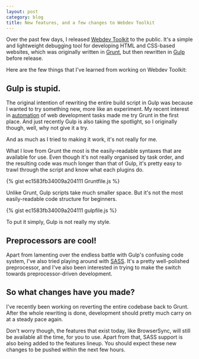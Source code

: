 ```yaml
---
layout: post
category: blog
title: New features, and a few changes to Webdev Toolkit
---
```


Over the past few days, I released [Webdev Toolkit](https://github.com/resir014/Webdev-Toolkit) to the public. It's a simple and lightweight debugging tool for developing HTML and CSS-based websites, which was originally written in [Grunt](http://gruntjs.com/), but then rewritten in [Gulp](http://gulpjs.com/) before release.

Here are the few things that I've learned from working on Webdev Toolkit:

## Gulp is stupid.

The original intention of rewriting the entire build script in Gulp was because I wanted to try something new, more like an experiment. My recent interest in [automation](http://xkcd.com/1319/) of web development tasks made me try Grunt in the first place. And just recently Gulp is also taking the spotlight, so I originally though, well, why not give it a try.

And as much as I tried to making it work, it's not really for me.

What I love from Grunt the most is the easily-readable syntaxes that are available for use. Even though it's not really organised by task order, and the resulting code was much longer than that of Gulp, it's pretty easy to trawl through the script and know what each plugins do.

{% gist ec1583fb34009a204111 Gruntfile.js %}

Unlike Grunt, Gulp scripts take much smaller space. But it's not the most easily-readable code structure for beginners.

{% gist ec1583fb34009a204111 gulpfile.js %}

To put it simply, Gulp is not really my style.

## Preprocessors are cool!

Apart from lamenting over the endless battle with Gulp's confusing code system, I've also tried playing around with [SASS](http://sass-lang.com/). It's a pretty well-polished preprocessor, and I've also been interested in trying to make the switch towards preprocessor-driven development.

## So what changes have you made?

I've recently been working on reverting the entire codebase back to Grunt. After the whole rewriting is done, development should pretty much carry on at a steady pace again.

Don't worry though, the features that exist today, like BrowserSync, will still be available all the time, for you to use. Apart from that, SASS support is also being added to the features lineup. You should expect these new changes to be pushed within the next few hours.
